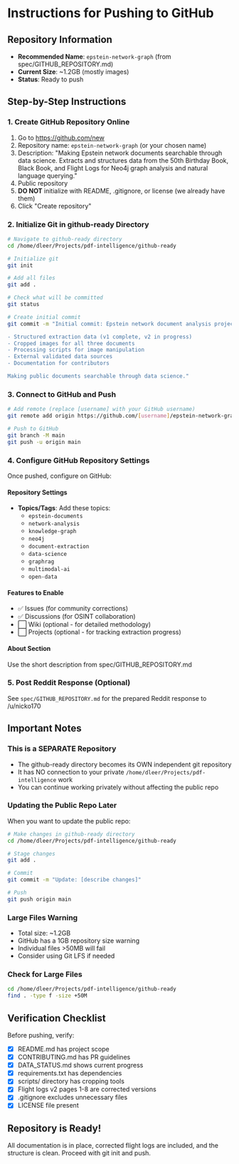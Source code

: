 # Instructions for Pushing to GitHub

## Repository Information
- **Recommended Name**: `epstein-network-graph` (from spec/GITHUB_REPOSITORY.md)
- **Current Size**: ~1.2GB (mostly images)
- **Status**: Ready to push

## Step-by-Step Instructions

### 1. Create GitHub Repository Online
1. Go to https://github.com/new
2. Repository name: `epstein-network-graph` (or your chosen name)
3. Description: "Making Epstein network documents searchable through data science. Extracts and structures data from the 50th Birthday Book, Black Book, and Flight Logs for Neo4j graph analysis and natural language querying."
4. Public repository
5. **DO NOT** initialize with README, .gitignore, or license (we already have them)
6. Click "Create repository"

### 2. Initialize Git in github-ready Directory

```bash
# Navigate to github-ready directory
cd /home/dleer/Projects/pdf-intelligence/github-ready

# Initialize git
git init

# Add all files
git add .

# Check what will be committed
git status

# Create initial commit
git commit -m "Initial commit: Epstein network document analysis project

- Structured extraction data (v1 complete, v2 in progress)
- Cropped images for all three documents
- Processing scripts for image manipulation
- External validated data sources
- Documentation for contributors

Making public documents searchable through data science."
```

### 3. Connect to GitHub and Push

```bash
# Add remote (replace [username] with your GitHub username)
git remote add origin https://github.com/[username]/epstein-network-graph.git

# Push to GitHub
git branch -M main
git push -u origin main
```

### 4. Configure GitHub Repository Settings

Once pushed, configure on GitHub:

#### Repository Settings
- **Topics/Tags**: Add these topics:
  - `epstein-documents`
  - `network-analysis`
  - `knowledge-graph`
  - `neo4j`
  - `document-extraction`
  - `data-science`
  - `graphrag`
  - `multimodal-ai`
  - `open-data`

#### Features to Enable
- ✅ Issues (for community corrections)
- ✅ Discussions (for OSINT collaboration)
- ⬜ Wiki (optional - for detailed methodology)
- ⬜ Projects (optional - for tracking extraction progress)

#### About Section
Use the short description from spec/GITHUB_REPOSITORY.md

### 5. Post Reddit Response (Optional)

See `spec/GITHUB_REPOSITORY.md` for the prepared Reddit response to /u/nicko170

## Important Notes

### This is a SEPARATE Repository
- The github-ready directory becomes its OWN independent git repository
- It has NO connection to your private `/home/dleer/Projects/pdf-intelligence` work
- You can continue working privately without affecting the public repo

### Updating the Public Repo Later
When you want to update the public repo:

```bash
# Make changes in github-ready directory
cd /home/dleer/Projects/pdf-intelligence/github-ready

# Stage changes
git add .

# Commit
git commit -m "Update: [describe changes]"

# Push
git push origin main
```

### Large Files Warning
- Total size: ~1.2GB
- GitHub has a 1GB repository size warning
- Individual files >50MB will fail
- Consider using Git LFS if needed

### Check for Large Files
```bash
cd /home/dleer/Projects/pdf-intelligence/github-ready
find . -type f -size +50M
```

## Verification Checklist

Before pushing, verify:
- [x] README.md has project scope
- [x] CONTRIBUTING.md has PR guidelines
- [x] DATA_STATUS.md shows current progress
- [x] requirements.txt has dependencies
- [x] scripts/ directory has cropping tools
- [x] Flight logs v2 pages 1-8 are corrected versions
- [x] .gitignore excludes unnecessary files
- [x] LICENSE file present

## Repository is Ready!

All documentation is in place, corrected flight logs are included, and the structure is clean. Proceed with git init and push.